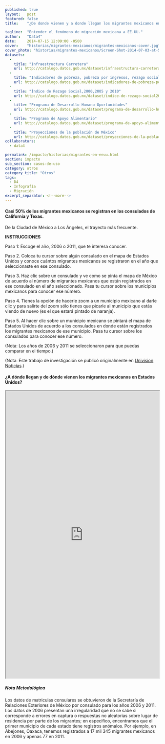 ```yaml
---
published: true
layout:   post
featured: false
title:    "¿De donde vienen y a donde llegan los migrantes mexicanos en EE.UU.?"

tagline:  "Entender el fenómeno de migración mexicana a EE.UU."
author:   "Data4"
date:     2014-07-15 12:09:00 -0500
cover:    "historias/migrantes-mexicanos/migrantes-mexicanos-cover.jpg"
cover_photo: "historias/migrantes-mexicanos/Screen-Shot-2014-07-03-at-5.14.22-PM1-701x400.png"
datasets:
  -
    title: "Infraestructura Carretera"
    url: http://catalogo.datos.gob.mx/dataset/infraestructura-carretera
  -
    title: "Indicadores de pobreza, pobreza por ingresos, rezago social y gini 2010"
    url: http://catalogo.datos.gob.mx/dataset/indicadores-de-pobreza-pobreza-por-ingresos-rezago-social-y-gini-2010-municipal
  -
    title: "Índice de Rezago Social,2000,2005 y 2010"
    url: http://catalogo.datos.gob.mx/dataset/indice-de-rezago-social20002005-y-2010-nacionalestatalmunicipal-y-localidad
  -
    title: "Programa de Desarrollo Humano Oportunidades"
    url: http://catalogo.datos.gob.mx/dataset/programa-de-desarrollo-humano-oportunidades
  -
    title: "Programa de Apoyo Alimentario"
    url: http://catalogo.datos.gob.mx/dataset/programa-de-apoyo-alimentario
  -
    title: "Proyecciones de la población de México"
    url: http://catalogo.datos.gob.mx/dataset/proyecciones-de-la-poblacion-de-mexico
collaborators:
  - data4

permalink: /impacto/historias/migrantes-en-eeuu.html
section: impacto
sub_section: casos-de-uso
category: otros
category_title: "Otros"
tags:
  - D4
  - Infografía
  - Migración
excerpt_separator: <!--more-->
---
```


#### Casi 50% de los migrantes mexicanos se registran en los consulados de California y Texas.

<!--more-->

De la Ciudad de México a Los Ángeles, el trayecto más frecuente.

**INSTRUCCIONES**

Paso 1: Escoge el año, 2006 o 2011, que te interesa conocer.

Paso 2. Coloca tu cursor sobre algún consulado en el mapa de Estados Unidos y conoce cuántos migrantes mexicanos se registraron en el año que seleccionaste en ese consulado.

Paso 3. Haz clic sobre un consulado y ve como se pinta el mapa de México de acuerdo al número de migrantes mexicanos que están registrados en ese consulado en el año seleccionado. Pasa tu cursor sobre los municipios mexicanos para conocer ese número.

Paso 4. Tienes la opción de hacerle zoom a un municipio mexicano al darle clic y para salirte del zoom sólo tienes que picarle al municipio que estás viendo de nuevo (es el que estará pintado de naranja).

Paso 5. Al hacer clic sobre un municipio mexicano se pintará el mapa de Estados Unidos de acuerdo a los consulados en donde están registrados los migrantes mexicanos de ese municipio. Pasa tu cursor sobre los consulados para conocer ese número.

(Nota: Los años de 2006 y 2011 se seleccionaron para que puedas comparar en el tiempo.)

(Nota: Este trabajo de investigación se publicó originalmente en [Univision Noticias](http://datos.gob.mx/a-donde-llegan-y-de-donde-vienen-los-migrantes-mexicanos-en-estados-unidos/%20http://www.univision.com/interactivos/openpage/2013-09-23/a-donde-llegan-y-de).)

#### ¿A dónde llegan y de dónde vienen los migrantes mexicanos en Estados Unidos?

<iframe src="http://eduardoclark.github.io/MapaD4/" width="100%" height="940px" scrolling="no"></iframe>

##### Nota Metodológica

Los datos de matriculas consulares se obtuvieron de la Secretaría de Relaciones Exteriores de México por consulado para los años 2006 y 2011. Los datos de 2006 presentan una irregularidad que no se sabe si corresponde a errores en captura o respuestas no aleatorias sobre lugar de residencia por parte de los migrantes; en especifico, encontramos que el primer municipio de cada estado tiene registros anómalos. Por ejemplo, en Abejones, Oaxaca, tenemos registrados a 17 mil 345 migrantes mexicanos en 2006 y apenas 77 en 2011.
